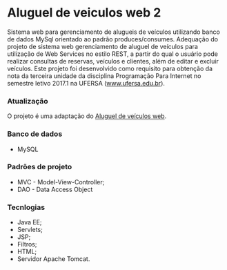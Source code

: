 # Aluguel de veiculos web 2
Sistema web para gerenciamento de alugueis de veículos utilizando banco de dados MySql orientado ao padrão produces/consumes.
Adequação do projeto de sistema web gerenciamento de aluguel de veículos para utilização de Web Services no estilo REST, a partir do qual o usuário pode realizar consultas de reservas, veículos e clientes, além de editar e excluir veículos.
Este projeto foi desenvolvido como requisito para obtenção da nota da terceira unidade da disciplina Programação Para Internet no semestre letivo 2017.1 na UFERSA (www.ufersa.edu.br).

### Atualização
O projeto é uma adaptação do [Aluguel de veículos web](https://github.com/ramonrodmor/aluguel-veiculos-web).

### Banco de dados
* MySQL

### Padrões de projeto
* MVC - Model-View-Controller;
* DAO - Data Access Object

### Tecnlogias
* Java EE;
* Servlets;
* JSP;
* Filtros;
* HTML;
* Servidor Apache Tomcat.

